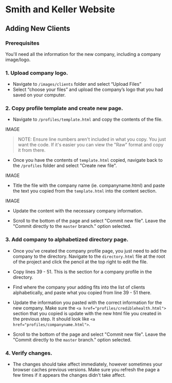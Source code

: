 # Smith and Keller Website

## Adding New Clients

### Prerequisites
You'll need all the information for the new company, including a company image/logo.

### 1. Upload company logo.
- Navigate to `/images/clients` folder and select “Upload Files”
- Select “choose your files” and upload the company’s logo that you had saved on your computer.

### 2. Copy profile template and create new page.
- Navigate to `/profiles/template.html` and copy the contents of the file.

IMAGE

> NOTE: Ensure line numbers aren't included in what you copy.  You just want the code.  If it's easier you can view the "Raw" format and copy it from there.

- Once you have the contents of `template.html` copied, navigate back to the `/profiles` folder and select "Create new file".

IMAGE

- Title the file with the company name (ie. companyname.html) and paste the text you copied from the `template.html` into the content section.

IMAGE

- Update the content with the necessary company information.

- Scroll to the bottom of the page and select "Commit new file".  Leave the "Commit directly to the `master` branch." option selected.


### 3. Add company to alphabetized directory page.

- Once you've created the company profile page, you just need to add the company to the directory.  Navigate to the `directory.html` file at the root of the project and click the pencil at the top right to edit the file.

- Copy lines 39 - 51.  This is the section for a company profile in the directory.

- Find where the company your adding fits into the list of clients alphabetically, and paste what you copied from line 39 - 51 there.

- Update the information you pasted with the correct information for the new company.  Make sure the `<a href="profiles/crediblehealth.html">` section that you copied is update with the new html file you created in the previous step.  It should look like `<a href="profiles/companyname.html">`.

- Scroll to the bottom of the page and select "Commit new file".  Leave the "Commit directly to the `master` branch." option selected.

### 4. Verify changes.
- The changes should take affect immediately, however sometimes your browser caches previous versions.  Make sure you refresh the page a few times if it appears the changes didn't take affect.
